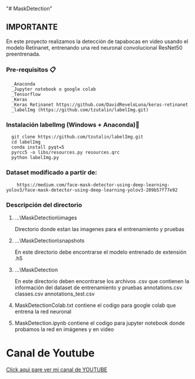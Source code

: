 "# MaskDetection" 
## IMPORTANTE

En este proyecto realizamos la detección de tapabocas en video usando el modelo Retinanet, entrenando una red neuronal convolucional ResNet50 preentrenada.


### Pre-requisitos 📋

      _Anaconda
      _Jupyter notebook o google colab
      _Tensorflow 
      _Keras
      _Keras Retinanet https://github.com/DavidReveloLuna/keras-retinanet
      _labelImg (https://github.com/tzutalin/labelImg.git)

### Instalación labelImg (Windows + Anaconda)🔧

      git clone https://github.com/tzutalin/labelImg.git
      cd labelImg
      conda install pyqt=5
      pyrcc5 -o libs/resources.py resources.qrc
      python labelImg.py

### Dataset modificado a partir de:
		https://medium.com/face-mask-detector-using-deep-learning-yolov3/face-mask-detector-using-deep-learning-yolov3-209b57f77e92

### Descripción del directorio

1. ...\MaskDetection\images

      Directorio donde estan las imagenes para el entrenamiento y pruebas

2. ...\MaskDetection\snapshots
      
      En este directorio debe encontrarse el modelo entrenado de extensión .h5

3. ...\MaskDetection

      En este directorio deben encontrarse los archivos .csv que contienen la información del dataset de entrenamiento y pruebas
        annotations.csv
        classes.csv
        annotations_test.csv

4. MaskDetectionColab.txt contiene el codigo para google colab que entrena la red neuronal

5. MaskDetection.ipynb contiene el codigo para jupyter notebook donde probamos la red en imágenes y en video

# **Canal de Youtube**
[Click aquì pare ver mi canal de YOUTUBE](https://www.youtube.com/channel/UCr_dJOULDvSXMHA1PSHy2rg)
